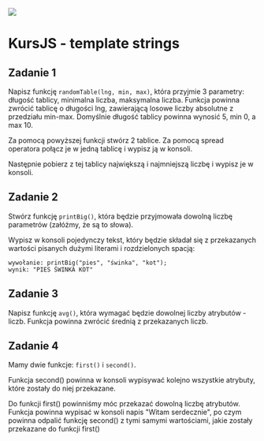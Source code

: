 ![](../../kursjs.png)

# KursJS - template strings

## Zadanie 1
Napisz funkcję `randomTable(lng, min, max)`, która przyjmie 3 parametry: długość tablicy, minimalna liczba, maksymalna liczba.
Funkcja powinna zwrócić tablicę o długości lng, zawierającą losowe liczby absolutne z przedziału min-max. Domyślnie długość tablicy powinna wynosić 5, min 0, a max 10.

Za pomocą powyższej funkcji stwórz 2 tablice.
Za pomocą spread operatora połącz je w jedną tablicę i wypisz ją w konsoli.

Następnie pobierz z tej tablicy największą i najmniejszą liczbę i wypisz je w konsoli.

## Zadanie 2
Stwórz funkcję `printBig()`, która będzie przyjmowała dowolną liczbę parametrów (załóżmy, że są to słowa).

Wypisz w konsoli pojedynczy tekst, który będzie składał się z przekazanych wartości pisanych dużymi literami i rozdzielonych spacją:

```
wywołanie: printBig("pies", "świnka", "kot");
wynik: "PIES ŚWINKA KOT"
```

## Zadanie 3
Napisz funkcję `avg()`, która wymagać będzie dowolnej liczby atrybutów - liczb.
Funkcja powinna zwrócić średnią z przekazanych liczb.

## Zadanie 4
Mamy dwie funkcje: `first()` i `second()`.

Funkcja second() powinna w konsoli wypisywać kolejno wszystkie atrybuty, które zostały do niej przekazane.

Do funkcji first() powinniśmy móc przekazać dowolną liczbę atrybutów.
Funkcja powinna wypisać w konsoli napis "Witam serdecznie", po czym powinna odpalić funkcję second() z tymi samymi wartościami, jakie zostały przekazane do funkcji first()
